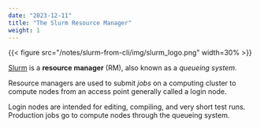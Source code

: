 ```yaml
---
date: "2023-12-11"
title: "The Slurm Resource Manager"
weight: 1
---
```


{{< figure src="/notes/slurm-from-cli/img/slurm_logo.png" width=30% >}}


[Slurm](https://slurm.schedmd.com/) is a  __resource manager__ (RM), also known as a  _queueing system_.

Resource managers are used to submit _jobs_ on a computing cluster to compute nodes from an access point generally called a  login node.

Login nodes are intended for editing, compiling, and very short test runs.  Production jobs go to compute nodes through the queueing system.
